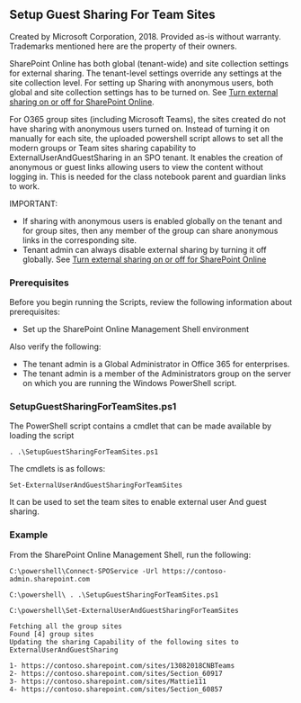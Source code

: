 ## Setup Guest Sharing For Team Sites ##

Created by Microsoft Corporation, 2018. 
Provided as-is without warranty. 
Trademarks mentioned here are the property of their owners.

SharePoint Online has both global (tenant-wide) and site collection settings for external sharing. The tenant-level settings override any settings at the site collection level. For setting up Sharing with anonymous users, both global and site collection settings has to be turned on. See [Turn external sharing on or off for SharePoint Online](https://support.office.com/en-us/article/turn-external-sharing-on-or-off-for-sharepoint-online-6288296a-b6b7-4ea4-b4ed-c297bf833e30).

For O365 group sites (including Microsoft Teams), the sites created do not have sharing with anonymous users turned on. Instead of turning it on manually for each site, the uploaded powershell script allows to set all the modern groups or Team sites sharing capability to ExternalUserAndGuestSharing in an SPO tenant. It enables the creation of anonymous or guest links allowing users to view the content without logging in. This is needed for the class notebook parent and guardian links to work.

IMPORTANT:
- If sharing with anonymous users is enabled globally on the tenant and for group sites, then any member of the group can share anonymous links in the corresponding site.
- Tenant admin can always disable external sharing by turning it off globally. See  [Turn external sharing on or off for SharePoint Online](https://support.office.com/en-us/article/turn-external-sharing-on-or-off-for-sharepoint-online-6288296a-b6b7-4ea4-b4ed-c297bf833e30)

### Prerequisites ###
Before you begin running the Scripts, review the following information about prerequisites:

- Set up the SharePoint Online Management Shell environment

Also verify the following:
- The tenant admin is a Global Administrator in Office 365 for enterprises.
- The tenant admin is a member of the Administrators group on the server on which you are running the Windows PowerShell script.

### SetupGuestSharingForTeamSites.ps1 ###

The PowerShell script contains a cmdlet that can be made available by loading the script

    . .\SetupGuestSharingForTeamSites.ps1

The cmdlets is as follows:

    Set-ExternalUserAndGuestSharingForTeamSites

It can be used to set the team sites to enable external user And guest sharing. 

### Example ###
From the SharePoint Online Management Shell, run the following:

    C:\powershell\Connect-SPOService -Url https://contoso-admin.sharepoint.com

    C:\powershell\ . .\SetupGuestSharingForTeamSites.ps1
    
    C:\powershell\Set-ExternalUserAndGuestSharingForTeamSites

    Fetching all the group sites
    Found [4] group sites
    Updating the sharing Capability of the following sites to ExternalUserAndGuestSharing

    1- https://contoso.sharepoint.com/sites/13082018CNBTeams
    2- https://contoso.sharepoint.com/sites/Section_60917
    3- https://contoso.sharepoint.com/sites/Mattie111
    4- https://contoso.sharepoint.com/sites/Section_60857
